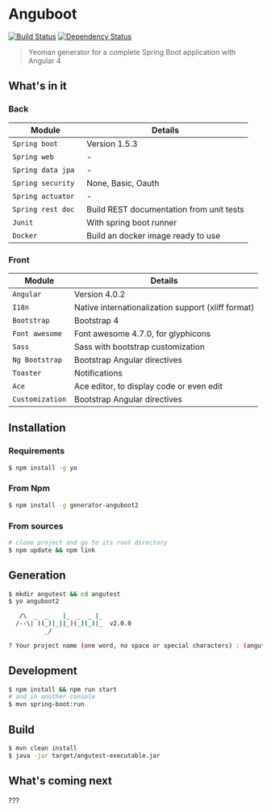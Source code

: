 # Anguboot

[![Build Status](https://travis-ci.org/fonimus/anguboot2.svg?branch=master)](https://travis-ci.org/fonimus/anguboot2)
[![Dependency Status](https://www.versioneye.com/user/projects/58fa75ffc2ef4238240d5f15/badge.svg)](https://www.versioneye.com/user/projects/58fa75ffc2ef4238240d5f15)

> Yeoman generator for a complete Spring Boot application with Angular 4

## What's in it

### Back

Module | Details
--- | ---
`Spring boot` | Version 1.5.3
`Spring web` | -
`Spring data jpa` | -
`Spring security ` | None, Basic, Oauth
`Spring actuator` | -
`Spring rest doc` | Build REST documentation from unit tests
`Junit` | With spring boot runner
`Docker` | Build an docker image ready to use

### Front

Module | Details
--- | ---
`Angular` | Version 4.0.2
`I18n` | Native internationalization support (xliff format)
`Bootstrap` | Bootstrap 4
`Font awesome` | Font awesome 4.7.0, for glyphicons
`Sass` | Sass with bootstrap customization
`Ng Bootstrap` | Bootstrap Angular directives
`Toaster` | Notifications
`Ace` | Ace editor, to display code or even edit
`Customization` | Bootstrap Angular directives

## Installation

### Requirements

```bash
$ npm install -g yo
```

### From Npm

```bash
$ npm install -g generator-anguboot2
```

### From sources

```bash
# clone project and go to its root directory
$ npm update && npm link
```

## Generation

```bash
$ mkdir angutest && cd angutest
$ yo anguboot2

   /\  _  _    |_  _  _ |_
  /--\| )(_)|_||_)(_)(_)|_  v2.0.0
          _/

? Your project name (one word, no space or special characters) : (angutest2)
```

## Development

```bash
$ npm install && npm run start
# and in another console
$ mvn spring-boot:run
```

## Build

```bash
$ mvn clean install
$ java -jar target/angutest-executable.jar
```

## What's coming next

???
